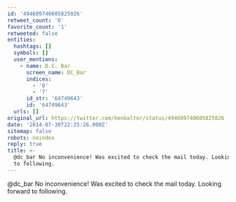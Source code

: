 ```yaml
---
id: '494609740605825026'
retweet_count: '0'
favorite_count: '1'
retweeted: false
entities:
  hashtags: []
  symbols: []
  user_mentions:
    - name: D.C. Bar
      screen_name: DC_Bar
      indices:
        - '0'
        - '7'
      id_str: '64749643'
      id: '64749643'
  urls: []
original_url: https://twitter.com/benbalter/status/494609740605825026
date: '2014-07-30T22:25:26.000Z'
sitemap: false
robots: noindex
reply: true
title: >-
  @dc_bar No inconvenience! Was excited to check the mail today. Looking forward
  to following.
---
```


@dc_bar No inconvenience! Was excited to check the mail today. Looking forward to following.